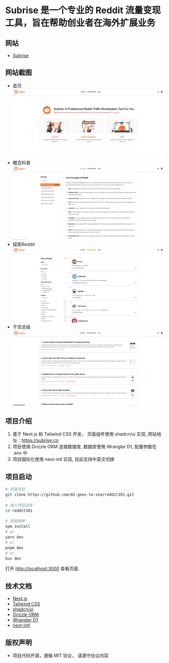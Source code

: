 # Subrise 是一个专业的 Reddit 流量变现工具，旨在帮助创业者在海外扩展业务

## 网站 
- [Subrise](https://subrise.co)

## 网站截图
- 首页
![首页](./docs/home.png)
- 概念科普
![概念科普](./docs/concept.png)
- 探索Reddit
![探索](./docs/reddit.png)
- 干货总结
![干货总结](./docs/blog.png)

## 项目介绍
1. 基于 Next.js 和 Tailwind CSS 开发， 页面组件使用 shadcn/ui 实现, 网站地址：https://subrise.co
2. 项目使用 Drizzle ORM 连接数据库, 数据库使用 Wrangler D1, 配置参数在 .env 中
3. 项目国际化使用 next-intl 实现, 目前支持中英文切换

## 项目启动


```bash
# 克隆项目
git clone https://github.com/AI-goes-to-sea/reddit101.git

# 进入项目目录
cd reddit101

# 安装依赖
npm install
# or
yarn dev
# or
pnpm dev
# or
bun dev
```

打开 [http://localhost:3000](http://localhost:3000) 查看页面.

## 技术文档
- [Next.js](https://nextjs.org/docs)
- [Tailwind CSS](https://tailwindcss.com/docs)
- [shadcn/ui](https://ui.shadcn.com/docs)
- [Drizzle ORM](https://drizzle.dev/docs)
- [Wrangler D1](https://developers.cloudflare.com/d1/wrangler-d1/)
- [next-intl](https://next-intl-docs.vercel.app/docs/introduction)

## 版权声明
- 项目代码开源，遵循 MIT 协议， 请遵守协议内容
